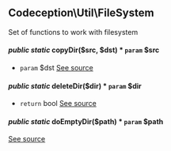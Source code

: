 
## Codeception\Util\FileSystem



Set of functions to work with filesystem
#### *public static* copyDir($src, $dst) * `param`  $src
 * `param`  $dst
[See source](https://github.com/Codeception/Codeception/blob/master/src/Codeception/Util/FileSystem.php#L69)
#### *public static* deleteDir($dir) * `param`  $dir
 * `return`  bool
[See source](https://github.com/Codeception/Codeception/blob/master/src/Codeception/Util/FileSystem.php#L39)
#### *public static* doEmptyDir($path) * `param`  $path
[See source](https://github.com/Codeception/Codeception/blob/master/src/Codeception/Util/FileSystem.php#L13)
